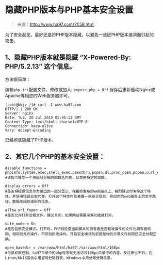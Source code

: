 # 隐藏PHP版本与PHP基本安全设置

> 来源：http://www.ha97.com/2058.html

为了安全起见，最好还是将PHP版本隐藏，以避免一些因PHP版本漏洞而引起的攻击。

## 1、隐藏PHP版本就是隐藏 “X-Powered-By: PHP/5.2.13” 这个信息。

方法很简单：

编辑`php.ini`配置文件，修改或加入: `expose_php = Off` 保存后重新启动Nginx或Apache等相应的Web服务器即可。

```shell
[root@bkjz /]# curl -I www.ha97.com
HTTP/1.1 200 OK
Server: nginx
Date: Tue, 20 Jul 2010 05:45:13 GMT
Content-Type: text/html; charset=UTF-8
Connection: keep-alive
Vary: Accept-Encoding
```

已经彻底隐藏了PHP版本。

## 2、其它几个PHP的基本安全设置：

```shell
disable_functions = phpinfo,system,exec,shell_exec,passthru,popen,dl,proc_open,popen,curl_exec,curl_multi_exec,parse_ini_file,show_source
#该指令接受一个用逗号分隔的函数名列表，以禁用特定的函数。
```

```shell
display_errors = Off
#是否将错误信息作为输出的一部分显示。在最终发布的web站点上，强烈建议你关掉这个特性，并使用错误日志代替。打开这个特性可能暴露一些安全信息，例如你的web服务上的文件路径、数据库规划或别的信息。
```

```shell
allow_url_fopen = Off
#是否允许打开远程文件，建议关闭，如果网站需要采集功能就打开。
```

```shell
safe_mode = On
#是否启用安全模式。打开时，PHP将检查当前脚本的拥有者是否和被操作的文件的拥有者相同，相同则允许操作，不同则拒绝操作。开启安全模式的前提是你的目录文件权限已完全分配正确。
```

```shell
open_basedir = /var/www/html/ha97:/var/www/html/168pc
#目录权限控制，ha97目录中的php程序就无法访问168pc目录中的内容。反过来也不行。在Linux/UNIX系统中用冒号分隔目录，Windows中用分号分隔目录。
```
